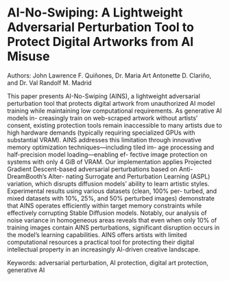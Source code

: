 # AI-No-Swiping: A Lightweight Adversarial Perturbation Tool to Protect Digital Artworks from AI Misuse
Authors: John Lawrence F. Quiñones, Dr. Maria Art Antonette D. Clariño, and Dr. Val Randolf M. Madrid

This paper presents AI-No-Swiping (AINS), a
lightweight adversarial perturbation tool that protects digital
artwork from unauthorized AI model training while maintaining
low computational requirements. As generative AI models in-
creasingly train on web-scraped artwork without artists’ consent,
existing protection tools remain inaccessible to many artists due
to high hardware demands (typically requiring specialized GPUs
with substantial VRAM). AINS addresses this limitation through
innovative memory optimization techniques—including tiled im-
age processing and half-precision model loading—enabling ef-
fective image protection on systems with only 4 GiB of VRAM.
Our implementation applies Projected Gradient Descent-based
adversarial perturbations based on Anti-DreamBooth’s Alter-
nating Surrogate and Perturbation Learning (ASPL) variation,
which disrupts diffusion models’ ability to learn artistic styles.
Experimental results using various datasets (clean, 100% per-
turbed, and mixed datasets with 10%, 25%, and 50% perturbed
images) demonstrate that AINS operates efficiently within target
memory constraints while effectively corrupting Stable Diffusion
models. Notably, our analysis of noise variance in homogeneous
areas reveals that even when only 10% of training images
contain AINS perturbations, significant disruption occurs in the
model’s learning capabilities. AINS offers artists with limited
computational resources a practical tool for protecting their
digital intellectual property in an increasingly AI-driven creative
landscape.

Keywords: adversarial perturbation, AI protection, digital
art protection, generative AI

